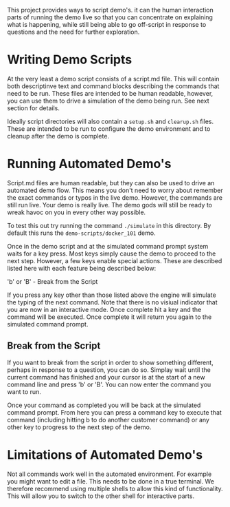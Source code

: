 This project provides ways to script demo's. it can the human
interaction parts of running the demo live so that you can concentrate
on explaining what is happening, while still being able to go
off-script in response to questions and the need for further
exploration.

# Writing Demo Scripts

At the very least a demo script consists of a script.md file. This
will contain both descriptinve text and command blocks describing the
commands that need to be run. These files are intended to be human
readable, however, you can use them to drive a simulation of the demo
being run. See next section for details.

Ideally script directories will also contain a `setup.sh` and
`clearup.sh` files. These are intended to be run to configure the demo
environment and to cleanup after the demo is complete.

# Running Automated Demo's

Script.md files are human readable, but they can also be used to drive
an automated demo flow. This means you don't need to worry about
remember the exact commands or typos in the live demo. However, the
commands are still run live. Your demo is really live. The demo gods
will still be ready to wreak havoc on you in every other way possible.

To test this out try running the command `./simulate` in this
directory. By default this runs the `demo-scripts/docker_101` demo.

Once in the demo script and at the simulated command prompt system
waits for a key press. Most keys simply cause the demo to proceed to
the next step. However, a few keys enable special actions. These are
described listed here with each feature being described below:

'b' or 'B' - Break from the Script

If you press any key other than those listed above the engine will
simulate the typing of the next command. Note that there is no visiual
indicator that you are now in an interactive mode. Once complete hit a
key and the command will be executed. Once complete it will return you
again to the simulated command prompt.

## Break from the Script

If you want to break from the script in order to show something
different, perhaps in response to a question, you can do so. Simplay
wait until the current command has finished and your cursor is at the
start of a new command line and press 'b' or 'B'. You can now enter
the command you want to run.

Once your command as completed you will be back at the simulated
command prompt. From here you can press a command key to execute that
command (including hitting b to do another customer command) or any
other key to progress to the next step of the demo.

# Limitations of Automated Demo's

Not all commands work well in the automated environment. For example
you might want to edit a file. This needs to be done in a true
terminal. We therefore recommend using multiple shells to allow this
kind of functionality. This will allow you to switch to the other
shell for interactive parts.
